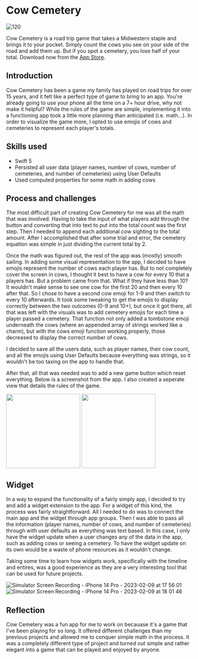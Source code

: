 # Cow Cemetery

![120](https://user-images.githubusercontent.com/113778995/215942368-69ebeb09-729d-4053-b237-a28b8994d21f.png)

Cow Cemetery is a road trip game that takes a Midwestern staple and brings it to your pocket. Simply count the cows you see on your side of the road and add them up. But if you spot a cemetery, you lose half of your total. Download now from the [App Store](https://apps.apple.com/us/app/cow-cemetery/id1665221452).

## Introduction

Cow Cemetery has been a game my family has played on road trips for over 15 years, and it felt like a perfect type of game to bring to an app. You're already going to use your phone all the time on a 7+ hour drive, why not make it helpful? While the rules of the game are simple, implementing it into a functioning app took a little more planning than anticipated (i.e. math...). In order to visualize the game more, I opted to use emojis of cows and cemeteries to represent each player's totals.

## Skills used

* Swift 5
* Persisted all user data (player names, number of cows, number of cemeteries, and number of cemeteries) using User Defaults
* Used computed properties for some math in adding cows

## Process and challenges

The most difficult part of creating Cow Cemetery for me was all the math that was involved. Having to take the input of what players add through the button and converting that into text to put into the total count was the first step. Then I needed to append each additional cow sighting to the total amount. After I accomplished that after some trial and error, the cemetery equation was simple in just dividing the current total by 2. 

Once the math was figured out, the rest of the app was (mostly) smooth sailing. In adding some visual representation to the app, I decided to have emojis represent the number of cows each player has. But to not completely cover the screen in cows, I thought it best to have a cow for every 10 that a players has. But a problem came from that. What if they have less than 10? It wouldn't make sense to see one cow for the first 20 and then every 10 after that. So I chose to have a second cow emoji for 1-9 and then switch to every 10 afterwards. It took some tweaking to get the emojis to display correctly between the two outcomes (0-9 and 10+), but once it got there, all that was left with the visuals was to add cemetery emojis for each time a player passed a cemetery. That function not only added a tombstone emoji underneath the cows (where an appended array of strings worked like a charm), but with the cows emoji function working properly, those decreased to display the correct number of cows.

I decided to save all the users data, such as player names, their cow count, and all the emojis using User Defaults because everything was strings, so it wouldn't be too taxing on the app to handle that. 

After that, all that was needed was to add a new game button which reset everything. Below is a screenshot from the app. I also created a seperate view that details the rules of the game.

<img src="https://user-images.githubusercontent.com/113778995/215946489-76f6b732-b9ca-4e30-b177-ffd010aa91e1.PNG" width="200"> <img src="https://user-images.githubusercontent.com/113778995/217966776-ba04eae2-5bc7-4018-b911-c4bbed8a1420.png" width="200">

## Widget

In a way to expand the functionality of a fairly simply app, I decided to try and add a widget extension to the app. For a widget of this kind, the process was fairly straightforward. All I needed to do was to connect the main app and the widget through app groups. Then I was able to pass all the information (player names, number of cows, and number of cemeteries) through with user defaults as everything was text based. In this case, I only have the widget update when a user changes any of the data in the app, such as adding cows or seeing a cemetery. To have the widget update on its own would be a waste of phone resources as it wouldn't change. 

Taking some time to learn how widgets work, specifically with the timeline and entires, was a good experience as they are a very interesting tool that can be used for future projects. 

![Simulator Screen Recording - iPhone 14 Pro - 2023-02-09 at 17 56 01](https://user-images.githubusercontent.com/113778995/217966327-722cb346-b305-470d-b754-88f6e3dcbfde.gif)  ![Simulator Screen Recording - iPhone 14 Pro - 2023-02-09 at 18 01 46](https://user-images.githubusercontent.com/113778995/217966489-260b9428-f230-41be-baff-21102536e555.gif)


## Reflection

Cow Cemetery was a fun app for me to work on becauase it's a game that I've been playing for so long. It offered different challenges than my previous projects and allowed me to conquer simple math in the process. It was a completely different type of project and turned out simple and rather elegant into a game that can be played and enjoyed by anyone.
